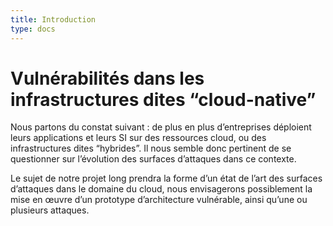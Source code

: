 ```yaml
---
title: Introduction
type: docs
---
```


# Vulnérabilités dans les infrastructures dites “cloud-native”

Nous partons du constat suivant : de plus en plus d’entreprises déploient leurs applications et leurs SI sur des ressources cloud, ou des infrastructures dites “hybrides”. Il nous semble donc pertinent de se questionner sur l’évolution des surfaces d’attaques dans ce contexte.

Le sujet de notre projet long prendra la forme d’un état de l’art des surfaces d’attaques dans le domaine du cloud, nous envisagerons possiblement la mise en œuvre d’un prototype d’architecture vulnérable, ainsi qu’une ou plusieurs attaques.
